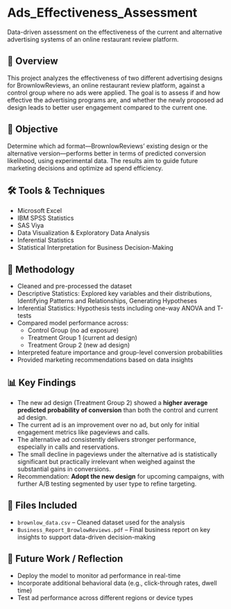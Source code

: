 # Ads_Effectiveness_Assessment
Data-driven assessment on the effectiveness of the current and alternative advertising systems of an online restaurant review platform.
## 📁 Overview
This project analyzes the effectiveness of two different advertising designs for BrownlowReviews, an online restaurant review platform, against a control group where no ads were applied. The goal is to assess if and how effective the advertising programs are, and whether the newly proposed ad design leads to better user engagement compared to the current one.

## 🎯 Objective
Determine which ad format—BrownlowReviews’ existing design or the alternative version—performs better in terms of predicted conversion likelihood, using experimental data. The results aim to guide future marketing decisions and optimize ad spend efficiency.

## 🛠️ Tools & Techniques
- Microsoft Excel
- IBM SPSS Statistics
- SAS Viya
- Data Visualization & Exploratory Data Analysis
- Inferential Statistics
- Statistical Interpretation for Business Decision-Making

## 🧪 Methodology
- Cleaned and pre-processed the dataset
- Descriptive Statistics: Explored key variables and their distributions, Identifying Patterns and Relationships, Generating Hypotheses
- Inferential Statistics: Hypothesis tests including one-way ANOVA and T-tests
- Compared model performance across:
  - Control Group (no ad exposure)
  - Treatment Group 1 (current ad design)
  - Treatment Group 2 (new ad design)
- Interpreted feature importance and group-level conversion probabilities
- Provided marketing recommendations based on data insights

## 📊 Key Findings
- The new ad design (Treatment Group 2) showed a **higher average predicted probability of conversion** than both the control and current ad design.
- The current ad is an improvement over no ad, but only for initial engagement metrics like pageviews and calls.
- The alternative ad consistently delivers stronger performance, especially in calls and reservations.
- The small decline in pageviews under the alternative ad is statistically significant but practically irrelevant when weighed against the substantial gains in conversions.
- Recommendation: **Adopt the new design** for upcoming campaigns, with further A/B testing segmented by user type to refine targeting.

## 📂 Files Included
- `brownlow_data.csv` – Cleaned dataset used for the analysis
- `Business_Report_BrowlowReviews.pdf` – Final business report on key insights to support data-driven decision-making


## 👀 Future Work / Reflection
- Deploy the model to monitor ad performance in real-time
- Incorporate additional behavioral data (e.g., click-through rates, dwell time)
- Test ad performance across different regions or device types
